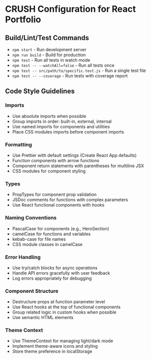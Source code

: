 # CRUSH Configuration for React Portfolio

## Build/Lint/Test Commands
- `npm start` - Run development server
- `npm run build` - Build for production
- `npm test` - Run all tests in watch mode
- `npm test -- --watchAll=false` - Run all tests once
- `npm test -- src/path/to/specific.test.js` - Run a single test file
- `npm test -- --coverage` - Run tests with coverage report

## Code Style Guidelines

### Imports
- Use absolute imports when possible
- Group imports in order: built-in, external, internal
- Use named imports for components and utilities
- Place CSS modules imports before component imports

### Formatting
- Use Prettier with default settings (Create React App defaults)
- Function components with arrow functions
- Component return statements with parentheses for multiline JSX
- CSS modules for component styling

### Types
- PropTypes for component prop validation
- JSDoc comments for functions with complex parameters
- Use React functional components with hooks

### Naming Conventions
- PascalCase for components (e.g., HeroSection)
- camelCase for functions and variables
- kebab-case for file names
- CSS module classes in camelCase

### Error Handling
- Use try/catch blocks for async operations
- Handle API errors gracefully with user feedback
- Log errors appropriately for debugging

### Component Structure
- Destructure props at function parameter level
- Use React hooks at the top of functional components
- Group related logic in custom hooks when possible
- Use semantic HTML elements

### Theme Context
- Use ThemeContext for managing light/dark mode
- Implement theme-aware icons and styling
- Store theme preference in localStorage